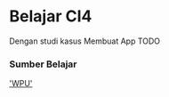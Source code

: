 # Belajar CI4
<p>Dengan studi kasus Membuat App TODO</p>

### Sumber Belajar
['WPU'](https://www.youtube.com/playlist?list=PLFIM0718LjIUkkIq1Ub6B5dYNb6IlMvtc)
